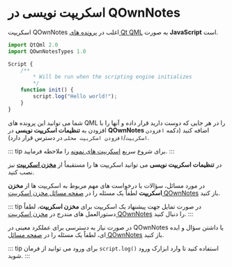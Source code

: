 # اسکریپت نویسی در QOwnNotes

اسکریپت QOwnNotes اغلب در [پرونده های Qt QML](https://doc.qt.io/qt-5/qtqml-index.html) به صورت **JavaScript** است.

```js
import QtQml 2.0
import QOwnNotesTypes 1.0

Script {
    /**
        * Will be run when the scripting engine initializes
        */
    function init() {
        script.log("Hello world!");
    }
}
```

شما می توانید این پرونده های QML را در هر جایی که دوست دارید قرار داده و آنها را با افزودن به **تنظیمات اسکریپت نویسی** در **QOwnNotes** اضافه کنید (دکمه `افزودن اسکریپت`/`افزودن اسکریپت محلی` در دسترس قرار دارد).

::: tip
برای شروع سریع [اسکریپت های نمونه](https://github.com/pbek/QOwnNotes/blob/main/docs/scripting/examples) را ملاحظه فرمایید.
:::

در **تنظیمات اسکریپت نویسی** می توانید اسکریپت ها را مستقیماً از [**مخزن اسکریپت**](https://github.com/qownnotes/scripts) نیز نصب کنید.

در مورد مسائل، سؤالات یا درخواست های مهم مربوط به اسکریپت ها از **مخزن اسکریپت** لطفاً یک مسئله را در [صفحه مسائل مخزن اسکریپت QOwnNotes](https://github.com/qownnotes/scripts/issues) باز کنید.

::: tip
در صورت تمایل جهت پیشنهاد یک اسکریپت برای **مخزن اسکریپت**، لطفاً دستورالعمل های مندرج در [مخزن اسکریپت QOwnNotes](https://github.com/qownnotes/scripts) را دنبال کنید.
:::

در صورت نیاز به دسترسی برای عملکرد معینی در QOwnNotes یا داشتن سؤال و ایده ای، لطفاً یک مسئله را در [صفحه مسائل QOwnNotes](https://github.com/pbek/QOwnNotes/issues) باز کنید.

::: tip
برای ورود می توانید از فرمان `script.log()` استفاده کنید تا وارد ابزارک ورود شوید.
:::